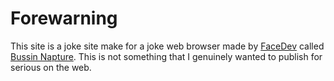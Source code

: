 # Forewarning

This site is a joke site make for a joke web browser made by [FaceDev](https://www.youtube.com/@FaceDevStuff) called [Bussin Napture](https://www.github.com/face-hh/webx). This is not something that I genuinely wanted to publish for serious on the web.
